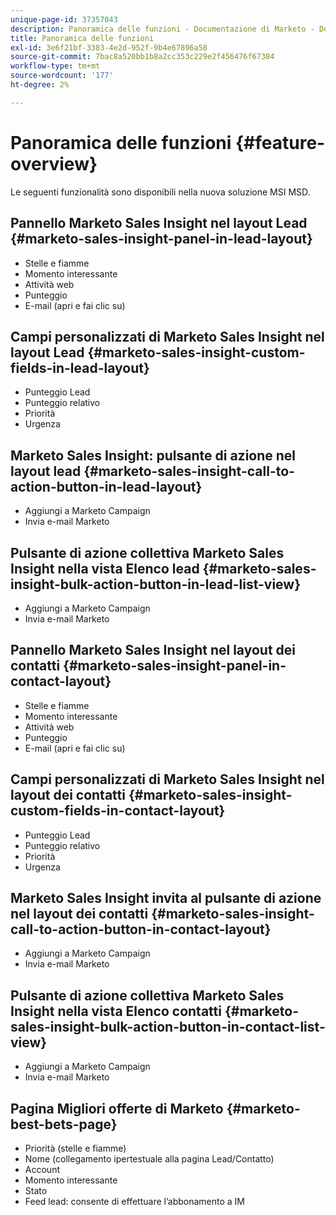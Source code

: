 ```yaml
---
unique-page-id: 37357043
description: Panoramica delle funzioni - Documentazione di Marketo - Documentazione del prodotto
title: Panoramica delle funzioni
exl-id: 3e6f21bf-3383-4e2d-952f-9b4e67896a58
source-git-commit: 7bac8a520bb1b8a2cc353c229e2f456476f67384
workflow-type: tm+mt
source-wordcount: '177'
ht-degree: 2%

---
```


# Panoramica delle funzioni {#feature-overview}

Le seguenti funzionalità sono disponibili nella nuova soluzione MSI MSD.

## Pannello Marketo Sales Insight nel layout Lead  {#marketo-sales-insight-panel-in-lead-layout}

* Stelle e fiamme
* Momento interessante
* Attività web
* Punteggio
* E-mail (apri e fai clic su)

## Campi personalizzati di Marketo Sales Insight nel layout Lead  {#marketo-sales-insight-custom-fields-in-lead-layout}

* Punteggio Lead
* Punteggio relativo
* Priorità
* Urgenza

## Marketo Sales Insight: pulsante di azione nel layout lead  {#marketo-sales-insight-call-to-action-button-in-lead-layout}

* Aggiungi a Marketo Campaign
* Invia e-mail Marketo

## Pulsante di azione collettiva Marketo Sales Insight nella vista Elenco lead  {#marketo-sales-insight-bulk-action-button-in-lead-list-view}

* Aggiungi a Marketo Campaign
* Invia e-mail Marketo

## Pannello Marketo Sales Insight nel layout dei contatti  {#marketo-sales-insight-panel-in-contact-layout}

* Stelle e fiamme
* Momento interessante
* Attività web
* Punteggio
* E-mail (apri e fai clic su)

## Campi personalizzati di Marketo Sales Insight nel layout dei contatti  {#marketo-sales-insight-custom-fields-in-contact-layout}

* Punteggio Lead
* Punteggio relativo
* Priorità
* Urgenza

## Marketo Sales Insight invita al pulsante di azione nel layout dei contatti  {#marketo-sales-insight-call-to-action-button-in-contact-layout}

* Aggiungi a Marketo Campaign
* Invia e-mail Marketo

## Pulsante di azione collettiva Marketo Sales Insight nella vista Elenco contatti  {#marketo-sales-insight-bulk-action-button-in-contact-list-view}

* Aggiungi a Marketo Campaign
* Invia e-mail Marketo

## Pagina Migliori offerte di Marketo  {#marketo-best-bets-page}

* Priorità (stelle e fiamme)
* Nome (collegamento ipertestuale alla pagina Lead/Contatto)
* Account
* Momento interessante
* Stato
* Feed lead: consente di effettuare l’abbonamento a IM
